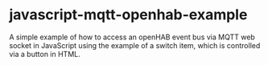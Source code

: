 # javascript-mqtt-openhab-example
A simple example of how to access an openHAB event bus via MQTT web socket in JavaScript using the example of a switch item, which is controlled via a button in HTML.
